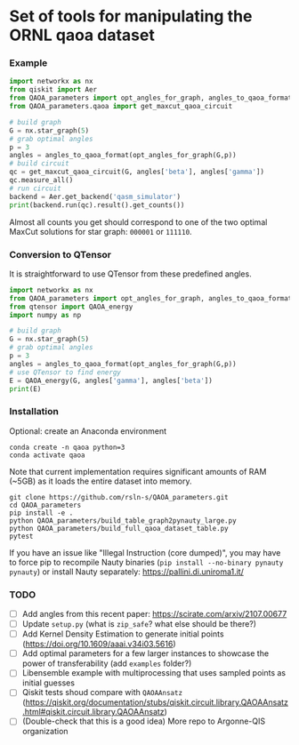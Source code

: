 # Set of tools for manipulating the ORNL qaoa dataset

### Example

```python
import networkx as nx
from qiskit import Aer
from QAOA_parameters import opt_angles_for_graph, angles_to_qaoa_format 
from QAOA_parameters.qaoa import get_maxcut_qaoa_circuit 

# build graph
G = nx.star_graph(5)
# grab optimal angles
p = 3
angles = angles_to_qaoa_format(opt_angles_for_graph(G,p))
# build circuit
qc = get_maxcut_qaoa_circuit(G, angles['beta'], angles['gamma'])
qc.measure_all()
# run circuit
backend = Aer.get_backend('qasm_simulator')
print(backend.run(qc).result().get_counts())
```

Almost all counts you get should correspond to one of the two optimal MaxCut solutions for star graph: `000001` or `111110`.

### Conversion to QTensor

It is straightforward to use QTensor from these predefined angles.
```python
import networkx as nx
from QAOA_parameters import opt_angles_for_graph, angles_to_qaoa_format
from qtensor import QAOA_energy
import numpy as np

# build graph
G = nx.star_graph(5)
# grab optimal angles
p = 3
angles = angles_to_qaoa_format(opt_angles_for_graph(G,p))
# use QTensor to find energy
E = QAOA_energy(G, angles['gamma'], angles['beta'])
print(E)
```

### Installation

Optional: create an Anaconda environment

```
conda create -n qaoa python=3
conda activate qaoa
```

Note that current implementation requires significant amounts of RAM (~5GB) as it loads the entire dataset into memory.

```
git clone https://github.com/rsln-s/QAOA_parameters.git
cd QAOA_parameters
pip install -e .
python QAOA_parameters/build_table_graph2pynauty_large.py
python QAOA_parameters/build_full_qaoa_dataset_table.py
pytest
```

If you have an issue like "Illegal Instruction (core dumped)", you may have to force pip to recompile Nauty binaries (`pip install --no-binary pynauty pynauty`) or install Nauty separately: https://pallini.di.uniroma1.it/


### TODO

- [ ] Add angles from this recent paper: https://scirate.com/arxiv/2107.00677
- [ ] Update `setup.py` (what is `zip_safe`? what else should be there?)
- [ ] Add Kernel Density Estimation to generate initial points (https://doi.org/10.1609/aaai.v34i03.5616)
- [ ] Add optimal parameters for a few larger instances to showcase the power of transferability (add `examples` folder?)
- [ ] Libensemble example with multiprocessing that uses sampled points as initial guesses
- [ ] Qiskit tests shoud compare with `QAOAAnsatz` (https://qiskit.org/documentation/stubs/qiskit.circuit.library.QAOAAnsatz.html#qiskit.circuit.library.QAOAAnsatz)
- [ ] (Double-check that this is a good idea) More repo to Argonne-QIS organization
